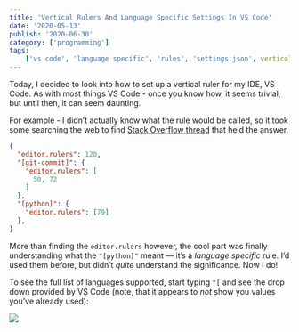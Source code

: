 ```yaml
---
title: 'Vertical Rulers And Language Specific Settings In VS Code'
date: '2020-05-13'
publish: '2020-06-30'
category: ['programming']
tags:
    ['vs code', 'language specific', 'rules', 'settings.json', vertical ruler']
---
```


Today, I decided to look into how to set up a vertical ruler for my IDE, VS Code. As with most things VS Code - once you know how, it seems trivial, but until then, it can seem daunting.

For example - I didn’t actually know what the rule would be called, so it took some searching the web to find [Stack Overflow thread](https://stackoverflow.com/questions/29968499/vertical-rulers-in-visual-studio-code) that held the answer.
```json:title=/Library/Application\/Support/Code/User/settings.json
{
  "editor.rulers": 120,
  "[git-commit]": {
    "editor.rulers": [
      50, 72
    ]
  },
  "[python]": {
    "editor.rulers": [79]
  },
}
```

More than finding the `editor.rulers` however, the cool part was finally understanding what the `"[python]"` meant — it’s a _language specific_ rule. I’d used them before, but didn’t _quite_ understand the significance. Now I do!

To see the full list of languages supported, start typing `"[` and see the drop down provided by VS Code (note, that it appears to _not_ show you values you’ve already used):

![](https://res.cloudinary.com/scweiss1/image/upload/v1589398649/code-comments/vscode-language-specific-rules/Screen_Shot_2020-05-13_at_2.35.18_PM_t5fx0g.png)
